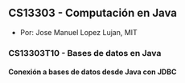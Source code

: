 ## CS13303 - Computación en Java
- Por: Jose Manuel Lopez Lujan, MIT

### CS13303T10 - Bases de datos en Java

#### Conexión a bases de datos desde Java con JDBC

